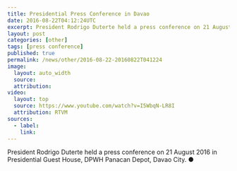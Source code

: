 ```yaml
---
title: Presidential Press Conference in Davao
date: 2016-08-22T04:12:24UTC
excerpt: President Rodrigo Duterte held a press conference on 21 August 2016 in Presidential Guest House, DPWH Panacan Depot, Davao City.
layout: post
categories: [other]
tags: [press conference]
published: true
permalink: /news/other/2016-08-22-20160822T041224
image:
  layout: auto_width
  source: 
  attribution: 
video:
  layout: top
  source: https://www.youtube.com/watch?v=I5WbqN-LR8I
  attribution: RTVM
sources:
  - label:
    link:
---
```


President Rodrigo Duterte held a press conference on 21 August 2016 in Presidential Guest House, DPWH Panacan Depot, Davao City.
&#x25cf;

